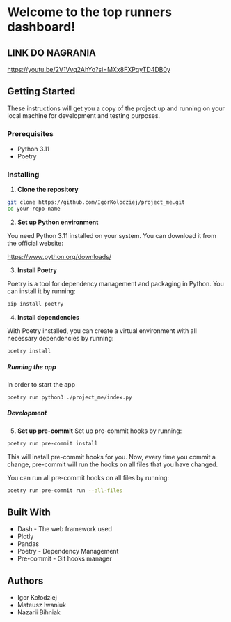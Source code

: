 # Welcome to the top runners dashboard!

## LINK DO NAGRANIA

https://youtu.be/2V1Vvq2AhYo?si=MXx8FXPqyTD4DB0y

## Getting Started

These instructions will get you a copy of the project up and running on your local machine for development and testing purposes.

### Prerequisites

- Python 3.11
- Poetry

### Installing

1. **Clone the repository**

```bash
git clone https://github.com/IgorKolodziej/project_me.git
cd your-repo-name
```

2. **Set up Python environment**

You need Python 3.11 installed on your system. You can download it from the official website:

https://www.python.org/downloads/

3. **Install Poetry**

Poetry is a tool for dependency management and packaging in Python. You can install it by running:

```bash
pip install poetry
```

4. **Install dependencies**

With Poetry installed, you can create a virtual environment with all necessary dependencies by running:

```bash
poetry install
```
##### Running the app
In order to start the app

```bash
poetry run python3 ./project_me/index.py
```

##### Development
5. **Set up pre-commit**
Set up pre-commit hooks by running:
```bash
poetry run pre-commit install
```
This will install pre-commit hooks for you. Now, every time you commit a change, pre-commit will run the hooks on all files that you have changed.

You can run all pre-commit hooks on all files by running:

```bash
poetry run pre-commit run --all-files
```
## Built With

* Dash - The web framework used
* Plotly
* Pandas
* Poetry - Dependency Management
* Pre-commit - Git hooks manager

## Authors

* Igor Kołodziej
* Mateusz Iwaniuk
* Nazarii Bihniak


